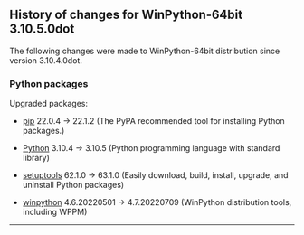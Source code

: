﻿## History of changes for WinPython-64bit 3.10.5.0dot

The following changes were made to WinPython-64bit distribution since version 3.10.4.0dot.

### Python packages

Upgraded packages:

  * [pip](https://pypi.org/project/pip) 22.0.4 → 22.1.2 (The PyPA recommended tool for installing Python packages.)
  * [Python](http://www.python.org/) 3.10.4 → 3.10.5 (Python programming language with standard library)
  * [setuptools](https://pypi.org/project/setuptools) 62.1.0 → 63.1.0 (Easily download, build, install, upgrade, and uninstall Python packages)
  * [winpython](http://winpython.github.io/) 4.6.20220501 → 4.7.20220709 (WinPython distribution tools, including WPPM)

* * *

